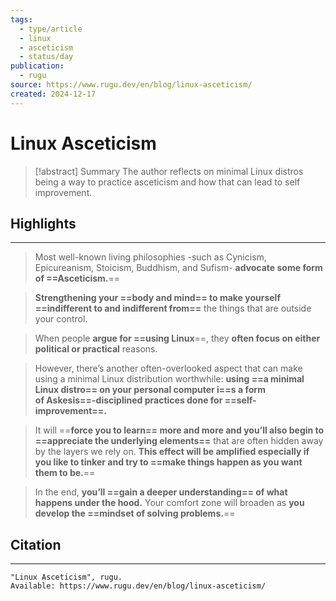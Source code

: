 ```yaml
---
tags:
  - type/article
  - linux
  - asceticism
  - status/day
publication:
  - rugu
source: https://www.rugu.dev/en/blog/linux-asceticism/
created: 2024-12-17
---
```

# Linux Asceticism

> [!abstract] Summary
> The author reflects on minimal Linux distros being a way to practice asceticism and how that can lead to self improvement.
## Highlights
---
> Most well-known living philosophies -such as Cynicism, Epicureanism, Stoicism, Buddhism, and Sufism- **advocate some form of ==Asceticism.**==

> **Strengthening your ==body and mind== to make yourself ==indifferent to and indifferent from==** the things that are outside your control.

> When people **argue for ==using Linux**==, they **often focus on either political or practical** reasons.

> However, there’s another often-overlooked aspect that can make using a minimal Linux distribution worthwhile: **using ==a minimal Linux distro== on your personal computer i==s a form of Askesis==-disciplined practices done for ==self-improvement==.**

> It will ==**force you to learn== more and more and you’ll also begin to ==appreciate the underlying elements==** that are often hidden away by the layers we rely on. **This effect will be amplified especially if you like to tinker and try to ==make things happen as you want them to be.**==

> In the end, **you’ll ==gain a deeper understanding== of what happens under the hood.** Your comfort zone will broaden as **you develop the ==mindset of solving problems.**==
## Citation
---
```
"Linux Asceticism", rugu.
Available: https://www.rugu.dev/en/blog/linux-asceticism/
```
